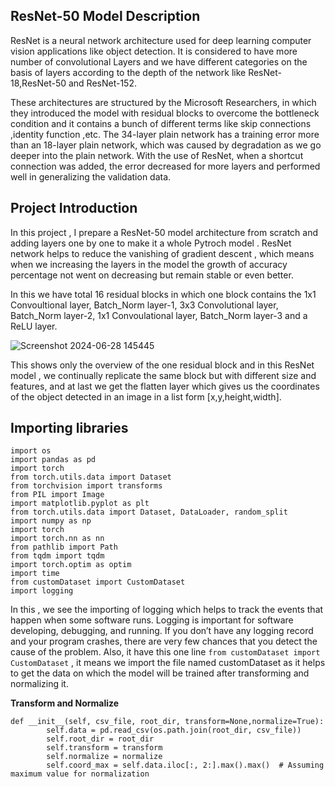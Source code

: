 
**ResNet-50 Model Description**
-------------------------------------------------------------------------------------------------------------------------------------------------------------------------------

ResNet is a neural network architecture used for deep learning computer vision applications like object detection. It is considered to have more number of convolutional Layers and we have different categories on the basis of layers according to the depth of the network like ResNet-18,ResNet-50 and ResNet-152.

These architectures are structured by the Microsoft Researchers, in which they introduced the model with residual blocks to overcome the bottleneck condition and it contains a bunch of different terms like skip connections ,identity function ,etc.
The 34-layer plain network has a training error more than an 18-layer plain network, which was caused by degradation as we go deeper into the plain network. With the use of ResNet, when a shortcut connection was added, the error decreased for more layers and performed well in generalizing the validation data.


**Project Introduction**
---------------------------------------------------------------------------------------------------------------------------------------------------------------------------------

In this project , I prepare a ResNet-50 model architecture from scratch and adding layers one by one to  make it a whole Pytroch model . ResNet network helps to reduce the vanishing of gradient descent , which means when we increasing the layers in the model the growth of accuracy percentage not went on decreasing but remain stable or even better. 

In this we have total 16 residual blocks in which one block contains the 1x1 Convoultional layer, Batch_Norm layer-1, 3x3 
Convolutional layer, Batch_Norm layer-2, 1x1 Convoulational layer, Batch_Norm layer-3 and a ReLU layer.

![Screenshot 2024-06-28 145445](https://github.com/Radhika-00804/ResNet_50-model_from_scratch/assets/163717432/288f7f31-4d22-4c26-a008-783e65c71ea5)

This shows only the overview of the one residual block and in this ResNet model , we continually replicate the same block but with different size and features, and at last we get the flatten layer which gives us the coordinates of the object detected in an image in a list form [x,y,height,width].

**Importing libraries**
-------------------------------------------------------------------------------------------------------------------------------------------------------------------------------------
```
import os
import pandas as pd
import torch
from torch.utils.data import Dataset
from torchvision import transforms
from PIL import Image
import matplotlib.pyplot as plt
from torch.utils.data import Dataset, DataLoader, random_split
import numpy as np
import torch
import torch.nn as nn
from pathlib import Path
from tqdm import tqdm
import torch.optim as optim
import time
from customDataset import CustomDataset
import logging
```
In this , we see the importing of logging which helps to track the events that happen when some software runs. Logging is important for software developing, debugging, and running. If you don’t have any logging record and your program crashes, there are very few chances that you detect the cause of the problem. Also,
it have this one line `from customDataset import CustomDataset` , it means we import the file named customDataset as it helps to get the data on which the model will be trained after transforming and normalizing it.

**Transform and Normalize**
```
def __init__(self, csv_file, root_dir, transform=None,normalize=True):
        self.data = pd.read_csv(os.path.join(root_dir, csv_file))
        self.root_dir = root_dir
        self.transform = transform
        self.normalize = normalize
        self.coord_max = self.data.iloc[:, 2:].max().max()  # Assuming maximum value for normalization
```








